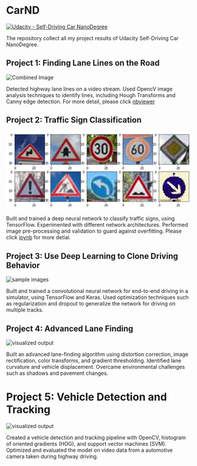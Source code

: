 # CarND

[![Udacity - Self-Driving Car NanoDegree](https://s3.amazonaws.com/udacity-sdc/github/shield-carnd.svg)](http://www.udacity.com/drive)

The repository collect all my project results of Udacity Self-Driving Car NanoDegree.

## Project 1: Finding Lane Lines on the Road
<img src="https://github.com/RobinCPC/CarND-LaneLines-P1/blob/765626866c0f3fd38d5a4a17496d153c019eeff2/examples/laneLines_thirdPass.jpg" width="480" alt="Combined Image" />

Detected highway lane lines on a video stream. Used OpencV image analysis techniques to identify lines, including Hough Transforms and Canny edge detection. For more detail, please click [nbviewer](https://nbviewer.jupyter.org/github/RobinCPC/CarND-LaneLines-P1/blob/master/P1.ipynb)


## Project 2: Traffic Sign Classification
![sample images](https://github.com/RobinCPC/CarND-Traffic-Sign-Classifier-Project/blob/master/examples/ten_sample.png)

Built and trained a deep neural network to classify traffic signs, using TensorFlow. Experimented with different network architectures. Performed image pre-processing and validation to guard against overfitting. Please click [ipynb](https://github.com/RobinCPC/CarND-Traffic-Sign-Classifier-Project/blob/master/Traffic_Sign_Classifier.ipynb) for more detial.


## Project 3: Use Deep Learning to Clone Driving Behavior
![sample images](./Behavioral-Cloning/examples/center-track.jpg)

Built and trained a convolutional neural network for end-to-end driving in a simulator, using TensorFlow and Keras. Used optimization techniques such as regularization and dropout to generalize the network for driving on multiple tracks.


## Project 4: Advanced Lane Finding
![visualized output](./Advanced-Lane-Lines/output_images/visualized_result.png)

Built an advanced lane-finding algorithm using distortion correction, image rectification, color transforms, and gradient thresholding. Identified lane curvature and vehicle displacement. Overcame environmental challenges such as shadows and pavement changes.


# Project 5: Vehicle Detection and Tracking
![visualized output](./Vehicle-Detection/output_images/output_boxes.png)

Created a vehicle detection and tracking pipeline with OpenCV, histogram of oriented gradients (HOG), and support vector machines (SVM). Optimized and evaluated the model on video data from a automotive camera taken during highway driving.

